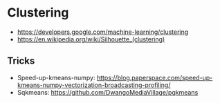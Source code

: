 # Clustering
+ https://developers.google.com/machine-learning/clustering
+ https://en.wikipedia.org/wiki/Silhouette_(clustering)

## Tricks
+ Speed-up-kmeans-numpy: https://blog.paperspace.com/speed-up-kmeans-numpy-vectorization-broadcasting-profiling/
+ Sqkmeans: https://github.com/DwangoMediaVillage/pqkmeans
